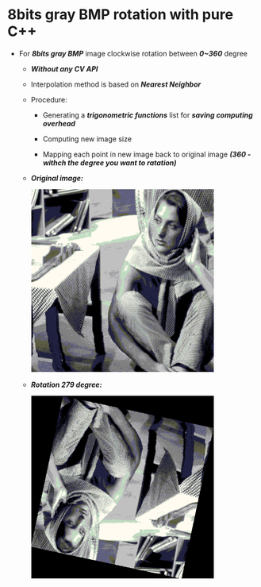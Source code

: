 # 8bits gray BMP rotation with pure C++

* For ***8bits gray BMP*** image clockwise rotation between ***0~360*** degree

  * ***Without any CV API***
  
  * Interpolation method is based on ***Nearest Neighbor***
  
  * Procedure:
  
    * Generating a ***trigonometric functions*** list for ***saving computing overhead***
  
    * Computing new image size
    
    * Mapping each point in new image back to original image ***(360 - withch the degree you want to ratation)***

  * ***Original image:***
 
     <img src="/woman.bmp" width="368">
     
  * ***Rotation 279 degree:***
  
     <img src="/rotation_1.bmp" width="368">
  


